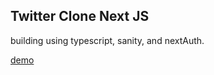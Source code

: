## Twitter Clone Next JS

building using typescript, sanity, and nextAuth.

[demo](https://twitter.rinaru.com "demo")
